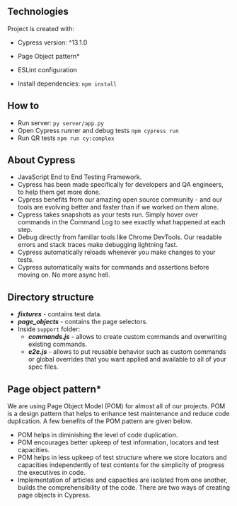 ## Technologies

Project is created with:

- Cypress version: ^13.1.0
- Page Object pattern\*
- ESLint configuration

- Install dependencies: `npm install`

## How to

- Run server: `py server/app.py`
- Open Cypress runner and debug tests `npm cypress run`
- Run QR tests `npm run cy:complex`

## About Cypress

- JavaScript End to End Testing Framework.
- Cypress has been made specifically for developers and QA engineers, to help them get more done.
- Cypress benefits from our amazing open source community - and our tools are evolving better and faster than if we
  worked on them alone.
- Cypress takes snapshots as your tests run. Simply hover over commands in the Command Log to see exactly what happened
  at each step.
- Debug directly from familiar tools like Chrome DevTools. Our readable errors and stack traces make debugging lightning
  fast.
- Cypress automatically reloads whenever you make changes to your tests.
- Cypress automatically waits for commands and assertions before moving on. No more async hell.

## Directory structure

- **_fixtures_** - contains test data.
- **_page_objects_** - contains the page selectors.
- Inside `support` folder:
    - **_commands.js_** - allows to create custom commands and overwriting existing commands.
    - **_e2e.js_** - allows to put reusable behavior such as custom commands or global overrides that you want applied
      and available to all of your spec files.

## Page object pattern\*

We are using Page Object Model (POM) for almost all of our projects. POM is a design pattern that helps to enhance test
maintenance and reduce code duplication. A few benefits of the POM pattern are given below.

- POM helps in diminishing the level of code duplication.
- POM encourages better upkeep of test information, locators and test capacities.
- POM helps in less upkeep of test structure where we store locators and capacities independently of test contents for
  the simplicity of progress the executives in code.
- Implementation of articles and capacities are isolated from one another, builds the comprehensibility of the code.
  There are two ways of creating page objects in Cypress.
